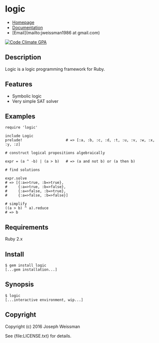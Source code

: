 # logic

* [Homepage](https://rubygems.org/gems/logic)
* [Documentation](http://rubydoc.info/gems/logic/frames)
* [Email](mailto:jweissman1986 at gmail.com)

[![Code Climate GPA](https://codeclimate.com/github//logic/badges/gpa.svg)](https://codeclimate.com/github//logic)

## Description

Logic is a logic programming framework for Ruby.

## Features

* Symbolic logic
* Very simple SAT solver

## Examples

    require 'logic'

    include Logic
    prelude!                    # => [:a, :b, :c, :d, :t, :u, :v, :w, :x, :y, :z]

    # construct logical propositions algebraically

    expr = (a ^ -b) | (a > b)   # => (a and not b) or (a then b)

    # find solutions

    expr.solve
    # => [{:a=>true, :b=>true},
    #     {:a=>true, :b=>false},
    #     {:a=>false, :b=>true},
    #     {:a=>false, :b=>false}]

    # simplify
    ((a > b) ^ a).reduce
    # => b

## Requirements

  Ruby 2.x

## Install

    $ gem install logic
    [...gem installation...]

## Synopsis

    $ logic
    [...interactive environment, wip...]

## Copyright

Copyright (c) 2016 Joseph Weissman

See {file:LICENSE.txt} for details.
